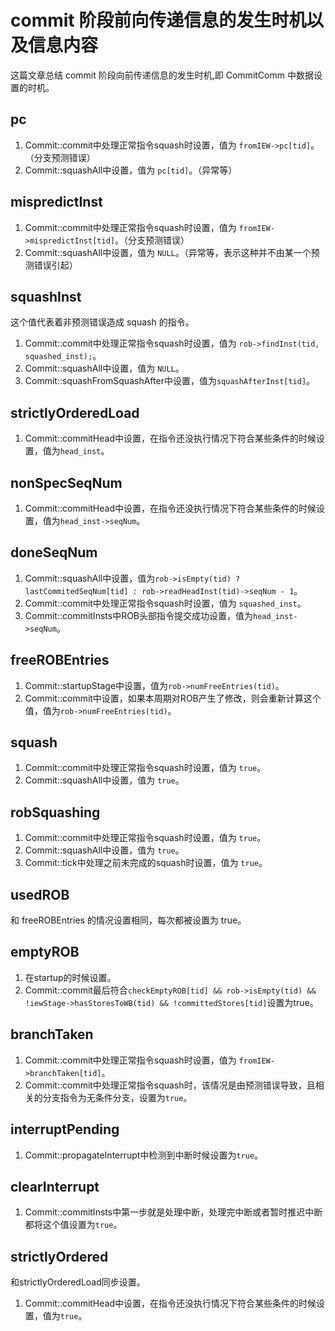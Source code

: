 # commit 阶段前向传递信息的发生时机以及信息内容

这篇文章总结 commit 阶段向前传递信息的发生时机,即 CommitComm 中数据设置的时机。

## pc

1. Commit::commit中处理正常指令squash时设置，值为 `fromIEW->pc[tid]`。（分支预测错误）
2. Commit::squashAll中设置，值为 `pc[tid]`。（异常等）

## mispredictInst

1. Commit::commit中处理正常指令squash时设置，值为 `fromIEW->mispredictInst[tid]`。（分支预测错误）
2. Commit::squashAll中设置，值为 `NULL`。（异常等，表示这种并不由某一个预测错误引起）

## squashInst

这个值代表着非预测错误造成 squash 的指令。

1. Commit::commit中处理正常指令squash时设置，值为 `rob->findInst(tid, squashed_inst);`。
2. Commit::squashAll中设置，值为 `NULL`。
3. Commit::squashFromSquashAfter中设置，值为`squashAfterInst[tid]`。

## strictlyOrderedLoad

1. Commit::commitHead中设置，在指令还没执行情况下符合某些条件的时候设置，值为`head_inst`。

## nonSpecSeqNum

1. Commit::commitHead中设置，在指令还没执行情况下符合某些条件的时候设置，值为`head_inst->seqNum`。

## doneSeqNum

1. Commit::squashAll中设置，值为`rob->isEmpty(tid) ? lastCommitedSeqNum[tid] : rob->readHeadInst(tid)->seqNum - 1`。
2. Commit::commit中处理正常指令squash时设置，值为 `squashed_inst`。
3. Commit::commitInsts中ROB头部指令提交成功设置，值为`head_inst->seqNum`。

## freeROBEntries

1. Commit::startupStage中设置，值为`rob->numFreeEntries(tid)`。
2. Commit::commit中设置，如果本周期对ROB产生了修改，则会重新计算这个值，值为`rob->numFreeEntries(tid)`。

## squash

1. Commit::commit中处理正常指令squash时设置，值为 `true`。
2. Commit::squashAll中设置，值为 `true`。

## robSquashing

1. Commit::commit中处理正常指令squash时设置，值为 `true`。
2. Commit::squashAll中设置，值为 `true`。
3. Commit::tick中处理之前未完成的squash时设置，值为 `true`。

## usedROB

和 freeROBEntries 的情况设置相同，每次都被设置为 true。

## emptyROB

1. 在startup的时候设置。
2. Commit::commit最后符合`checkEmptyROB[tid] && rob->isEmpty(tid) && !iewStage->hasStoresToWB(tid) && !committedStores[tid]`设置为true。

## branchTaken

1. Commit::commit中处理正常指令squash时设置，值为 `fromIEW->branchTaken[tid]`。
2. Commit::commit中处理正常指令squash时，该情况是由预测错误导致，且相关的分支指令为无条件分支，设置为`true`。

## interruptPending

1. Commit::propagateInterrupt中检测到中断时候设置为`true`。

## clearInterrupt

1. Commit::commitInsts中第一步就是处理中断，处理完中断或者暂时推迟中断都将这个值设置为`true`。

## strictlyOrdered

和strictlyOrderedLoad同步设置。

1. Commit::commitHead中设置，在指令还没执行情况下符合某些条件的时候设置，值为`true`。
